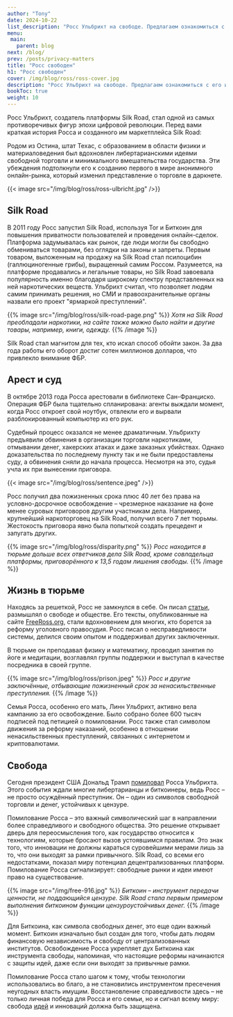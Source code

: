 ```yaml
---
author: "Tony"
date: 2024-10-22
list_description: "Росс Ульбрихт на свободе. Предлагаем ознакомиться с его историей."
menu:
 main:
   parent: blog
next: /blog/
prev: /posts/privacy-matters
title: "Росс свободен"
h1: "Росс свободен"
cover: /img/blog/ross/ross-cover.jpg
description: "Росс Ульбрихт на свободе. Предлагаем ознакомиться с его историей."
bookToc: true
weight: 10
---
```


Росс Ульбрихт, создатель платформы Silk Road, стал одной из самых противоречивых фигур эпохи цифровой революции. Перед вами краткая история Росса и созданного им маркетплейса Silk Road: 

Родом из Остина, штат Техас, с образованием в области физики и материаловедения был вдохновлен либертарианскими идеями свободной торговли и минимального вмешательства государства. Эти убеждения подтолкнули его к созданию первого в мире анонимного онлайн-рынка, который изменил представление о торговле в даркнете.

{{< image src="/img/blog/ross/ross-ulbricht.jpg" />}}

## Silk Road

В 2011 году Росс запустил Silk Road, используя Tor и Биткоин для повышения приватности пользователей и проведения онлайн-сделок. Платформа задумывалась как рынок, где люди могли бы свободно обмениваться товарами, без оглядки на законы и запреты. Первым товаром, выложенным на продажу на Silk Road стал псилоцибин (галлюциногенные грибы), выращенный самим Россом. Разумеется, на платформе продавались и легальные товары, но Silk Road завоевала популярность именно благодаря широкому спектру представленных на ней наркотических веществ. Ульбрихт считал, что позволяет людям самим принимать решения, но СМИ и правоохранительные органы назвали его проект "ярмаркой преступлений".

{{% image src="/img/blog/ross/silk-road-page.png" %}}
_Хотя на Silk Road преобладали наркотики, на сайте также можно было найти и другие товары, например, книги, одежду._
{{% /image %}}

Silk Road стал магнитом для тех, кто искал способ обойти закон. За два года работы его оборот достиг сотен миллионов долларов, что привлекло внимание ФБР.

## Арест и суд

В октябре 2013 года Росса арестовали в библиотеке Сан-Франциско. Операция ФБР была тщательно спланирована: агенты выждали момент, когда Росс откроет свой ноутбук, отвлекли его и вырвали разблокированный компьютер из его рук.

Судебный процесс оказался не менее драматичным. Ульбрихту предъявили обвинения в организации торговли наркотиками, отмывании денег, хакерских атаках и даже заказных убийствах. Однако доказательства по последнему пункту так и не были предоставлены суду, а обвинения сняли до начала процесса. Несмотря на это, судья учла их при вынесении приговора.

{{< image src="/img/blog/ross/sentence.jpeg" />}}

Росс получил два пожизненных срока плюс 40 лет без права на условно-досрочное освобождение – чрезмерное наказание на фоне менее суровых приговоров другим участникам дела. Например, крупнейший наркоторговец на Silk Road, получил всего 7 лет тюрьмы. Жестокость приговора явно была попыткой создать прецедент и запугать других.

{{% image src="/img/blog/ross/disparity.png" %}}
_Росс находится в тюрьме дольше всех ответчиков дела Silk Road, кроме совладельца платформы, приговорённого к 13,5 годам лишения свободы._ 
{{% /image %}}

## Жизнь в тюрьме

Находясь за решеткой, Росс не замкнулся в себе. Он писал [статьи](/bitcoin-svoboda/), размышлял о свободе и обществе. Его тексты, опубликованные на сайте [FreeRoss.org](https://freeross.org/), стали вдохновением для многих, кто борется за реформу уголовного правосудия. Росс писал о несправедливости системы, делился своим опытом и поддерживал других заключенных.

В тюрьме он преподавал физику и математику, проводил занятия по йоге и медитации, возглавлял группы поддержки и выступал в качестве посредника в своей группе.

{{% image src="/img/blog/ross/prison.jpeg" %}}
_Росс и другие заключённые, отбывающие пожизненный срок за ненасильственные преступления._
{{% /image %}}

Семья Росса, особенно его мать, Линн Ульбрихт, активно вела кампанию за его освобождение. Было собрано более 600 тысяч подписей под петицией о помиловании. Росс также стал символом движения за реформу наказаний, особенно в отношении ненасильственных преступлений, связанных с интернетом и криптовалютами.

## Свобода

Сегодня президент США Дональд Трамп [помиловал](https://truthsocial.com/@realDonaldTrump/113869112741612092) Росса Ульбрихта. Этого события ждали многие либертарианцы и биткоинеры, ведь Росс – не просто осуждённый преступник. Он – один из символов свободной торговли и денег, устойчивых к цензуре.

Помилование Росса – это важный символический шаг в направлении более справедливого и свободного общества. Это решение открывает дверь для переосмысления того, как государство относится к технологиям, которые бросают вызов устоявшимся правилам. Это знак того, что инновации не должны караться суровейшими мерами лишь за то, что они выходят за рамки привычного. Silk Road, со всеми его недостатками, показал миру потенциал децентрализованных платформ. Помилование Росса сигнализирует: свободные рынки и идеи имеют право на существование.

{{% image src="/img/free-916.jpg" %}}
_Биткоин – инструмент передачи ценности, не поддающийся цензуре. Silk Road стала первым примером выполнения биткоином функции цензуроустойчивых денег._
{{% /image %}}

Для Биткоина, как символа свободных денег, это еще один важный момент. Биткоин изначально был создан для того, чтобы дать людям финансовую независимость и свободу от централизованных институтов. Освобождение Росса укрепляет дух Биткоина как инструмента свободы, напоминая, что настоящие реформы начинаются с защиты идей, даже если они выходят за привычные рамки.

Помилование Росса стало шагом к тому, чтобы технологии использовались во благо, а не становились инструментом пресечения неугодных власть имущим. Восстановление справедливости здесь – не только личная победа для Росса и его семьи, но и сигнал всему миру: свобода [идей](/21-sposob/glava-1-bitcoin-eto-ideya/) и инноваций должна быть защищена.

